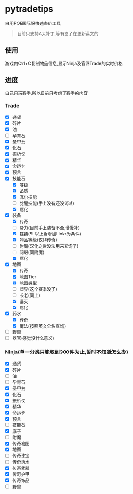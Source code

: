 # pytradetips

自用POE国际服快速查价工具

>目前只支持A大补丁,等有空了在更新英文的

## 使用
游戏内Ctrl+C复制物品信息,显示Ninja及官网Trade的实时价格

## 进度
自己只玩赛季,所以目前只考虑了赛季的内容

### Trade
- [x] 通货
- [x] 碎片
- [x] 油
- [ ] 孕育石
- [x] 圣甲虫
- [x] 化石
- [x] 振析仪
- [x] 精华
- [x] 命运卡
- [x] 预言
- [x] 技能石
  - [x] 等级
  - [x] 品质
  - [x] 瓦尔技能
  - [ ] 觉醒技能(手上没有还没试过)
  - [x] 腐化
- [x] 装备
  - [x] 传奇
  - [ ] 势力(目前手上装备不全,慢慢补)
  - [x] 链接(5L以上会增加Links为条件)
  - [x] 物品等级(仅非传奇)
  - [ ] 附魔(汉化之后没法用来查询了)
  - [ ] 词缀(同附魔)
  - [x] 腐化
- [x] 地图
  - [x] 传奇
  - [x] 地图Tier
  - [x] 地图类型
  - [ ] 塑界(这个赛季没了)
  - [ ] 长老(同上)
  - [x] 萎灭
  - [x] 腐化
- [x] 药水
  - [x] 传奇
  - [x] 魔法(按照英文全名查询)
- [ ] 野兽
- [ ] 器官(感觉没什么意义)

### Ninja(单一分类只能取到300件为止,暂时不知道怎么办)
- [x] 通货
- [x] 碎片
- [ ] 油
- [ ] 孕育石
- [x] 圣甲虫
- [x] 化石
- [x] 振析仪
- [x] 精华
- [x] 命运卡
- [x] 预言
- [ ] 技能石
- [x] 底子
- [ ] 附魔
- [x] 传奇地图
- [x] 地图
- [ ] 传奇珠宝
- [ ] 传奇药水
- [x] 传奇武器
- [x] 传奇护甲
- [x] 传奇饰品
- [ ] 野兽
